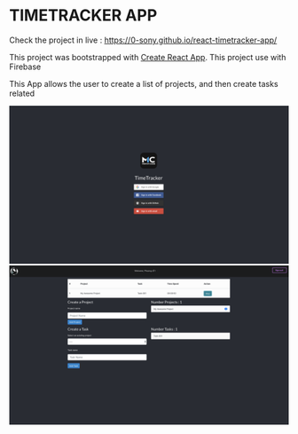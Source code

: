# TIMETRACKER APP #

Check the project in live : https://0-sony.github.io/react-timetracker-app/

This project was bootstrapped with [Create React App](https://github.com/facebook/create-react-app).
This project use with Firebase

This App allows the user to create a list of projects, and then create tasks related

![alt text](https://raw.githubusercontent.com/0-Sony/react-timetracker-app/master/public/login.png "Login page")
![alt text](https://raw.githubusercontent.com/0-Sony/react-timetracker-app/master/public/dashboard.png "Dashboard")
